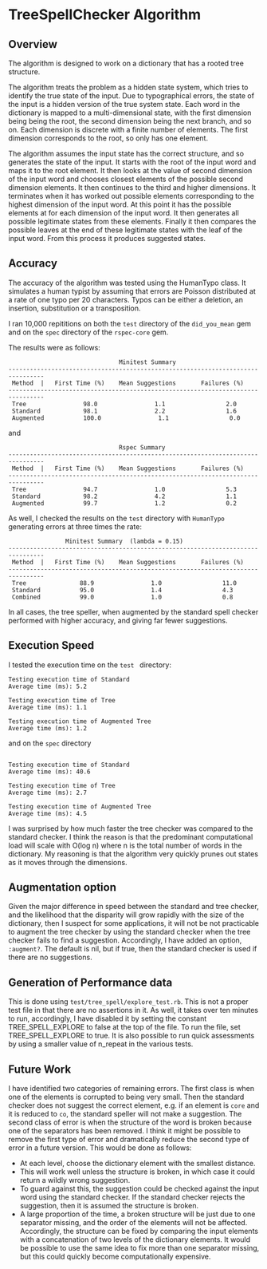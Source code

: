 # TreeSpellChecker Algorithm
## Overview
The algorithm is designed to work on a dictionary that has a rooted tree structure.

The algorithm treats the problem as a hidden state system, which tries to identify the true state of the input. Due to typographical errors, the state of the input is a hidden version of the true system state.  Each word in the dictionary is mapped to a multi-dimensional state, with the first dimension being being the root, the second dimension being the next branch, and so on.  Each dimension is discrete with a finite number of elements.  The first dimension corresponds to the root, so only has one element.

The algorithm assumes the input state has the correct structure, and so generates the state of the input.  It starts with the root of the input word and maps it to the root element. It then looks at the value of second dimension of the input word and chooses closest elements of the possible second dimension elements.  It then continues to the third and higher dimensions. It terminates when it has worked out possible elements corresponding to the highest dimension of the input word.  At this point it has the possible elements at for each dimension of the input word. It then generates all possible legitimate states from these elements.  Finally it then compares the possible leaves at the end of these legitimate states with the leaf of the input word. From this process it produces suggested states.

## Accuracy
The accuracy of the algorithm was tested using the HumanTypo class. It simulates a human typist by assuming that errors are Poisson distributed at a rate of one typo per 20 characters. Typos can be either a deletion, an insertion, substitution or a transposition.

I ran 10,000 repititions on both the `test` directory of the ```did_you_mean``` gem and on the ```spec``` directory of the ```rspec-core``` gem.  

The results were as follows:
```
                               Minitest Summary                                
--------------------------------------------------------------------------------
 Method  |   First Time (%)    Mean Suggestions       Failures (%)              
--------------------------------------------------------------------------------
 Tree                98.0                1.1                 2.0                 
 Standard            98.1                2.2                 1.6                 
 Augmented           100.0                1.1                 0.0  
```
and
```
                               Rspec Summary                                
--------------------------------------------------------------------------------
 Method  |   First Time (%)    Mean Suggestions       Failures (%)              
--------------------------------------------------------------------------------
 Tree                94.7                1.0                 5.3                 
 Standard            98.2                4.2                 1.1                 
 Augmented           99.7                1.2                 0.2   
```
As well, I checked the results on the ```test``` directory with ```HumanTypo``` generating errors at three times the rate:
```
                Minitest Summary  (lambda = 0.15)                             
--------------------------------------------------------------------------------
 Method  |   First Time (%)    Mean Suggestions       Failures (%)              
--------------------------------------------------------------------------------
 Tree               88.9                1.0                 11.0                 
 Standard           95.0                1.4                 4.3                 
 Combined           99.0                1.0                 0.8                 
```
In all cases, the tree speller, when augmented by the standard spell checker performed with higher accuracy, and giving far fewer suggestions.

## Execution Speed

I tested the execution time on the ```test ``` directory:
```
Testing execution time of Standard
Average time (ms): 5.2

Testing execution time of Tree
Average time (ms): 1.1

Testing execution time of Augmented Tree
Average time (ms): 1.2
```
and on the ```spec``` directory
```

Testing execution time of Standard
Average time (ms): 40.6

Testing execution time of Tree
Average time (ms): 2.7

Testing execution time of Augmented Tree
Average time (ms): 4.5
```

I was surprised by how much faster the tree checker was compared to the standard checker. I think the reason is that the predominant computational load will scale with O(log n) where n is the total number of words in the dictionary. My reasoning is that the algorithm very quickly prunes out states as it moves through the dimensions.
## Augmentation option
Given the major difference in speed between the standard and tree checker, and the likelihood that the disparity will grow rapidly with the size of the dictionary, then I suspect for some applications, it will not be not practicable to augment the tree checker by using the standard checker when the tree checker fails to find a suggestion.  Accordingly, I have added an option, ```:augment?```. The default is nil, but if true, then the standard checker is used if there are no suggestions.
## Generation of Performance data
This is done using ```test/tree_spell/explore_test.rb```. This is not a proper test file in that there are no assertions in it. As well, it takes over ten minutes to run, accordingly, I have disabled it by setting the constant TREE_SPELL_EXPLORE to false at the top of the file.  To run the file, set TREE_SPELL_EXPLORE to true.  It is also possible to run quick assessments by using a smaller value of n_repeat in the various tests.
## Future Work
I have identified two categories of remaining errors. The first class is when one of the elements is corrupted to being very small. Then the standard checker does not suggest the correct element, e.g. if an element is ```core``` and it is reduced to ```co```, the standard speller will not make a suggestion.  The second class of error is when the structure of the word is broken because one of the separators has been removed.  I think it might be possible to remove the first type of error and dramatically reduce the second type of error in a future version. This would be done as follows:
- At each level, choose the dictionary element with the smallest distance.
- This will work well unless the structure is broken, in which case it could return a wildly wrong suggestion.
- To guard against this, the suggestion could be checked against the input word using the standard checker. If the standard checker rejects the suggestion, then it is assumed the structure is broken.
- A large proportion of the time, a broken structure will be just due to one separator missing, and the order of the elements will not be affected. Accordingly, the structure can be fixed by comparing the input elements with a concatenation of two levels of the dictionary elements.  It would be possible to use the same idea to fix more than one separator missing, but this could quickly become computationally expensive.

